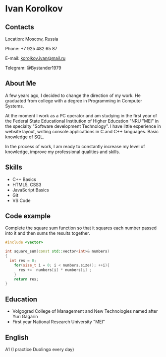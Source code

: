 # Ivan Korolkov


## Contacts  


Location: Moscow, Russia

Phone: +7 925 482 65 87

E-mail: korolkov.ivan@mail.ru

Telegram: @Bystander1979



## About Me  


A few years ago, I decided to change the direction of my work.
He graduated from college with a degree in Programming in Computer Systems. 

At the moment I work as a PC operator and am
studying in the first year of the Federal State Educational Institution of Higher Education "NRU "MEI" in the specialty "Software development Technology".
I have little experience in website layout, writing console applications in C and C++ languages.
Basic knowledge of SQL. 

In the process of work, I am ready to constantly increase my level of knowledge,
improve my professional qualities and skills.



## Skills


* C++ Basics
* HTML5, CSS3
* JavaScript Basics
* Git
* VS Code



## Code example


Complete the square sum function so that it squares each number passed into it and then sums the results together.

``` c++
#include <vector>

int square_sum(const std::vector<int>& numbers)
{
  int res = 0;
    for(size_t i = 0; i < numbers.size(); ++i){
      res +=  numbers[i] * numbers[i] ;
    }
    return res;
}
```


## Education


* Volgograd College of Management and New Technologies named after Yuri Gagarin
* First year National Research University "MEI"



## English



A1 (I practice Duolingo every day)


